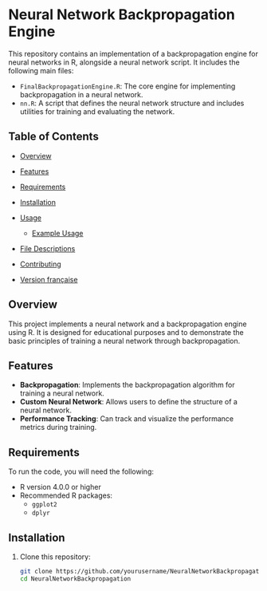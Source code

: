 # Neural Network Backpropagation Engine

This repository contains an implementation of a backpropagation engine for neural networks in R, alongside a neural network script. It includes the following main files:

- `FinalBackpropagationEngine.R`: The core engine for implementing backpropagation in a neural network.
- `nn.R`: A script that defines the neural network structure and includes utilities for training and evaluating the network.

## Table of Contents
- [Overview](#overview)
- [Features](#features)
- [Requirements](#requirements)
- [Installation](#installation)
- [Usage](#usage)
  - [Example Usage](#example-usage)
- [File Descriptions](#file-descriptions)
- [Contributing](#contributing)

- [Version française](#version-française)

## Overview
This project implements a neural network and a backpropagation engine using R. It is designed for educational purposes and to demonstrate the basic principles of training a neural network through backpropagation.

## Features
- **Backpropagation**: Implements the backpropagation algorithm for training a neural network.
- **Custom Neural Network**: Allows users to define the structure of a neural network.
- **Performance Tracking**: Can track and visualize the performance metrics during training.

## Requirements
To run the code, you will need the following:
- R version 4.0.0 or higher
- Recommended R packages: 
  - `ggplot2`
  - `dplyr`

## Installation
1. Clone this repository:
   ```bash
   git clone https://github.com/yourusername/NeuralNetworkBackpropagation.git
   cd NeuralNetworkBackpropagation
